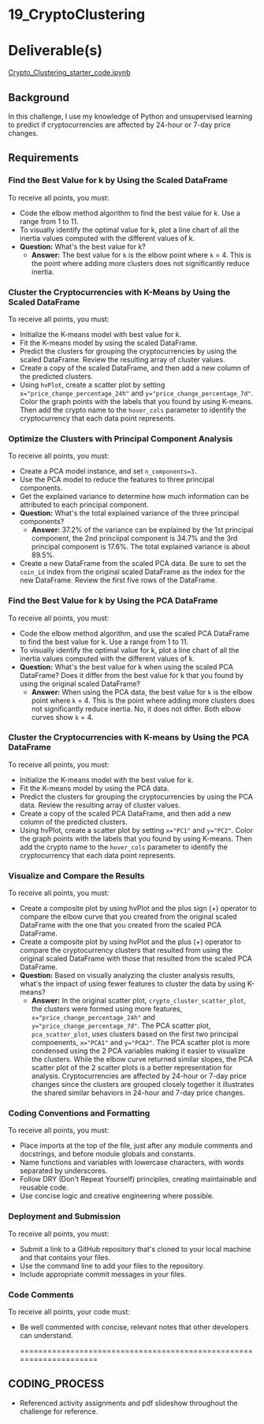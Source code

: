 # 19_CryptoClustering

# Deliverable(s)

[Crypto_Clustering_starter_code.ipynb](https://github.com/wrighang/19_CryptoClustering/blob/main/Crypto_Clustering.ipynb)

## Background
In this challenge, I use my knowledge of Python and unsupervised learning to predict if cryptocurrencies are affected by 24-hour or 7-day price changes.

## Requirements
### Find the Best Value for k by Using the Scaled DataFrame
To receive all points, you must:

- Code the elbow method algorithm to find the best value for k. Use a range from 1 to 11.
- To visually identify the optimal value for k, plot a line chart of all the inertia values computed with the different values of k. <br/>
- **Question:** What's the best value for k?<br/>
   - **Answer:** The best value for `k` is the elbow point where `k` = 4. This is the point where adding more clusters does not significantly reduce inertia. 

### Cluster the Cryptocurrencies with K-Means by Using the Scaled DataFrame
To receive all points, you must:

- Initialize the K-means model with best value for k.
- Fit the K-means model by using the scaled DataFrame.
- Predict the clusters for grouping the cryptocurrencies by using the scaled DataFrame. Review the resulting array of cluster values.
- Create a copy of the scaled DataFrame, and then add a new column of the predicted clusters.
- Using `hvPlot`, create a scatter plot by setting `x="price_change_percentage_24h"` and `y="price_change_percentage_7d"`. Color the graph points with the labels that you found by using K-means. Then add the crypto name to the `hover_cols` parameter to identify the cryptocurrency that each data point represents.

### Optimize the Clusters with Principal Component Analysis
To receive all points, you must:

- Create a PCA model instance, and set `n_components=3.`
- Use the PCA model to reduce the features to three principal components.
- Get the explained variance to determine how much information can be attributed to each principal component.<br/>
- **Question:** What's the total explained variance of the three principal components?<br/>
   - **Answer:** 37.2% of the variance can be explained by the 1st principal component, the 2nd princiipal component is 34.7% and the 3rd principal component is 17.6%. The total explained variance is about 89.5%. <br/>
- Create a new DataFrame from the scaled PCA data. Be sure to set the `coin_id` index from the original scaled DataFrame as the index for the new DataFrame. Review the first five rows of the DataFrame.

### Find the Best Value for k by Using the PCA DataFrame
To receive all points, you must:

- Code the elbow method algorithm, and use the scaled PCA DataFrame to find the best value for k. Use a range from 1 to 11.
- To visually identify the optimal value for k, plot a line chart of all the inertia values computed with the different values of k.<br/>
- **Question:** What's the best value for k when using the scaled PCA DataFrame? Does it differ from the best value for k that you found by using the original scaled DataFrame?<br/>
   - **Answer:** When using the PCA data, the best value for `k` is the elbow point where `k` = 4. This is the point where adding more clusters does not significantly reduce inertia. No, it does not differ. Both elbow curves show `k` = 4. 

### Cluster the Cryptocurrencies with K-means by Using the PCA DataFrame
To receive all points, you must:

- Initialize the K-means model with the best value for k.
- Fit the K-means model by using the PCA data.
- Predict the clusters for grouping the cryptocurrencies by using the PCA data. Review the resulting array of cluster values.
- Create a copy of the scaled PCA DataFrame, and then add a new column of the predicted clusters.
- Using hvPlot, create a scatter plot by setting `x="PC1"` and `y="PC2"`. Color the graph points with the labels that you found by using K-means. Then add the crypto name to the `hover_cols` parameter to identify the cryptocurrency that each data point represents.

### Visualize and Compare the Results
To receive all points, you must:

- Create a composite plot by using hvPlot and the plus sign (+) operator to compare the elbow curve that you created from the original scaled DataFrame with the one that you created from the scaled PCA DataFrame.
- Create a composite plot by using hvPlot and the plus (+) operator to compare the cryptocurrency clusters that resulted from using the original scaled DataFrame with those that resulted from the scaled PCA DataFrame.
- **Question:** Based on visually analyzing the cluster analysis results, what's the impact of using fewer features to cluster the data by using K-means?
   - **Answer:** In the original scatter plot, `crypto_cluster_scatter_plot`, the clusters were formed using more features, `x="price_change_percentage_24h"` and `y="price_change_percentage_7d"`. The PCA scatter plot, `pca_scatter_plot`, uses clusters based on the first two principal compoenents, `x="PCA1"` and `y="PCA2"`. The PCA scatter plot is more condensed using the 2 PCA variables making it easier to visualize the clusters. While the elbow curve returned similar slopes, the PCA scatter plot of the 2 scatter plots is a better representation for analysis. Cryptocurrencies are affected by 24-hour or 7-day price changes since the clusters are grouped closely together it illustrates the shared similar behaviors in 24-hour and 7-day price changes. 

### Coding Conventions and Formatting
To receive all points, you must:

- Place imports at the top of the file, just after any module comments and docstrings, and before module globals and constants.
- Name functions and variables with lowercase characters, with words separated by underscores.
- Follow DRY (Don't Repeat Yourself) principles, creating maintainable and reusable code.
- Use concise logic and creative engineering where possible.

### Deployment and Submission
To receive all points, you must:

- Submit a link to a GitHub repository that's cloned to your local machine and that contains your files.
- Use the command line to add your files to the repository.
- Include appropriate commit messages in your files.

### Code Comments
To receive all points, your code must:

- Be well commented with concise, relevant notes that other developers can understand.


   ====================================================================
## CODING_PROCESS

- Referenced activity assignments and pdf slideshow throughout the challenge for reference. 
